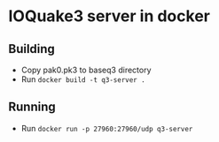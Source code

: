 # IOQuake3 server in docker

## Building

* Copy pak0.pk3 to baseq3 directory
* Run `docker build -t q3-server .`

## Running
* Run `docker run -p 27960:27960/udp q3-server`
